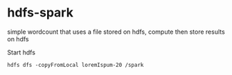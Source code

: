 # hdfs-spark

simple wordcount that uses a file stored on hdfs, compute then store results on hdfs  

Start hdfs  

`hdfs dfs -copyFromLocal loremIspum-20 /spark`